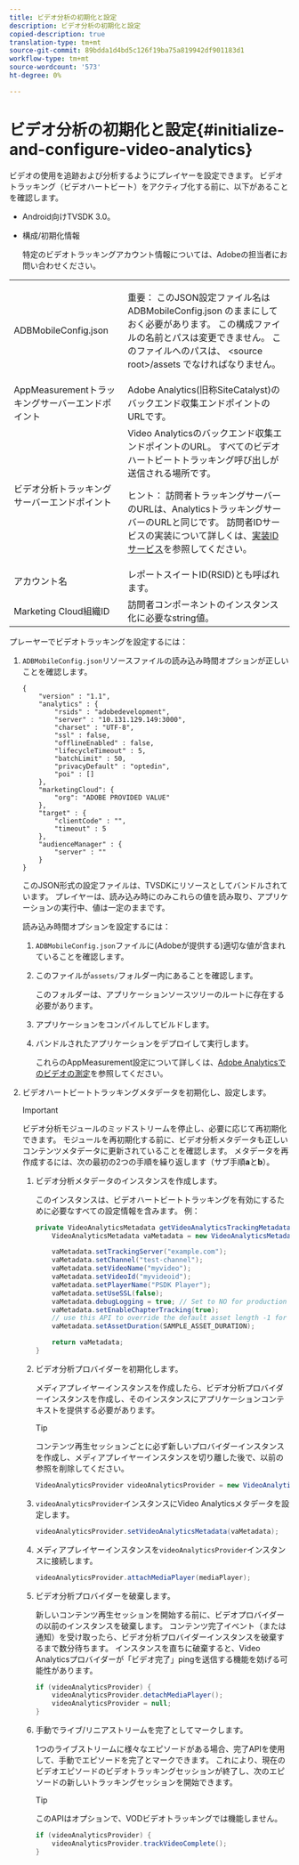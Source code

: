 ```yaml
---
title: ビデオ分析の初期化と設定
description: ビデオ分析の初期化と設定
copied-description: true
translation-type: tm+mt
source-git-commit: 89bdda1d4bd5c126f19ba75a819942df901183d1
workflow-type: tm+mt
source-wordcount: '573'
ht-degree: 0%

---
```



# ビデオ分析の初期化と設定{#initialize-and-configure-video-analytics}

ビデオの使用を追跡および分析するようにプレイヤーを設定できます。
ビデオトラッキング（ビデオハートビート）をアクティブ化する前に、以下があることを確認します。

* Android向けTVSDK 3.0。
* 構成/初期化情報

   特定のビデオトラッキングアカウント情報については、Adobeの担当者にお問い合わせください。

<table id="table_3565328ABBEE4605A92EAE1ADE5D6F84"> 
 <tbody> 
  <tr> 
   <td colname="col1"> <span class="filepath"> ADBMobileConfig.json  </span> </td> 
   <td colname="col2"> <p>重要： このJSON設定ファイル名は<span class="filepath"> ADBMobileConfig.json </span>のままにしておく必要があります。 この構成ファイルの名前とパスは変更できません。 このファイルへのパスは、<span class="filepath"> &lt;source root&gt;/assets </span>でなければなりません。 </p> </td> 
  </tr> 
  <tr> 
   <td colname="col1"> AppMeasurementトラッキングサーバーエンドポイント </td> 
   <td colname="col2"> Adobe Analytics(旧称SiteCatalyst)のバックエンド収集エンドポイントのURLです。 </td> 
  </tr> 
  <tr> 
   <td colname="col1"> ビデオ分析トラッキングサーバーエンドポイント </td> 
   <td colname="col2"> Video Analyticsのバックエンド収集エンドポイントのURL。 すべてのビデオハートビートトラッキング呼び出しが送信される場所です。 <p>ヒント： 訪問者トラッキングサーバーのURLは、AnalyticsトラッキングサーバーのURLと同じです。 訪問者IDサービスの実装について詳しくは、<a href="https://marketing.adobe.com/resources/help/en_US/mcvid/mcvid-setup-target.html" format="html" scope="external">実装IDサービス</a>を参照してください。 </p> </td> 
  </tr> 
  <tr> 
   <td colname="col1"> アカウント名 </td> 
   <td colname="col2"> レポートスイートID(RSID)とも呼ばれます。 </td> 
  </tr> 
  <tr> 
   <td colname="col1"> Marketing Cloud組織ID </td> 
   <td colname="col2"> 訪問者コンポーネントのインスタンス化に必要なstring値。 </td> 
  </tr> 
 </tbody> 
</table>

プレーヤーでビデオトラッキングを設定するには：

1. `ADBMobileConfig.json`リソースファイルの読み込み時間オプションが正しいことを確認します。

   ```
   { 
       "version" : "1.1", 
       "analytics" : { 
           "rsids" : "adobedevelopment", 
           "server" : "10.131.129.149:3000", 
           "charset" : "UTF-8", 
           "ssl" : false, 
           "offlineEnabled" : false, 
           "lifecycleTimeout" : 5, 
           "batchLimit" : 50, 
           "privacyDefault" : "optedin", 
           "poi" : [] 
       }, 
       "marketingCloud": { 
           "org": "ADOBE PROVIDED VALUE"  
       }, 
       "target" : { 
           "clientCode" : "", 
           "timeout" : 5 
       }, 
       "audienceManager" : { 
           "server" : "" 
       } 
   }
   ```

   このJSON形式の設定ファイルは、TVSDKにリソースとしてバンドルされています。 プレイヤーは、読み込み時にのみこれらの値を読み取り、アプリケーションの実行中、値は一定のままです。

   読み込み時間オプションを設定するには：


   1. `ADBMobileConfig.json`ファイルに(Adobeが提供する)適切な値が含まれていることを確認します。
   1. このファイルが`assets/`フォルダー内にあることを確認します。

      このフォルダーは、アプリケーションソースツリーのルートに存在する必要があります。

   1. アプリケーションをコンパイルしてビルドします。
   1. バンドルされたアプリケーションをデプロイして実行します。

      これらのAppMeasurement設定について詳しくは、[Adobe Analyticsでのビデオの測定](https://marketing.adobe.com/resources/help/en_US/sc/appmeasurement/video/)を参照してください。

1. ビデオハートビートトラッキングメタデータを初期化し、設定します。

   >[!IMPORTANT]
   >
   >ビデオ分析モジュールのミッドストリームを停止し、必要に応じて再初期化できます。 モジュールを再初期化する前に、ビデオ分析メタデータも正しいコンテンツメタデータに更新されていることを確認します。 メタデータを再作成するには、次の最初の2つの手順を繰り返します（サブ手順&#x200B;**a**&#x200B;と&#x200B;**b**）。

   1. ビデオ分析メタデータのインスタンスを作成します。

      このインスタンスは、ビデオハートビートトラッキングを有効にするために必要なすべての設定情報を含みます。 例：

      ```java
      private VideoAnalyticsMetadata getVideoAnalyticsTrackingMetadata() { 
          VideoAnalyticsMetadata vaMetadata = new VideoAnalyticsMetadata(); 
      
          vaMetadata.setTrackingServer("example.com"); 
          vaMetadata.setChannel("test-channel"); 
          vaMetadata.setVideoName("myvideo"); 
          vaMetadata.setVideoId("myvideoid"); 
          vaMetadata.setPlayerName("PSDK Player"); 
          vaMetadata.setUseSSL(false); 
          vaMetadata.debugLogging = true; // Set to NO for production deployment. 
          vaMetadata.setEnableChapterTracking(true); 
          // use this API to override the default asset length -1 for live streams 
          vaMetadata.setAssetDuration(SAMPLE_ASSET_DURATION); 
      
          return vaMetadata; 
      }
      ```

   1. ビデオ分析プロバイダーを初期化します。

      メディアプレイヤーインスタンスを作成したら、ビデオ分析プロバイダーインスタンスを作成し、そのインスタンスにアプリケーションコンテキストを提供する必要があります。

      >[!TIP]
      >
      >コンテンツ再生セッションごとに必ず新しいプロバイダーインスタンスを作成し、メディアプレイヤーインスタンスを切り離した後で、以前の参照を削除してください。

      ```java
      VideoAnalyticsProvider videoAnalyticsProvider = new VideoAnalyticsProvider(appContext); 
      ```

   1. `videoAnalyticsProvider`インスタンスにVideo Analyticsメタデータを設定します。

      ```java
      videoAnalyticsProvider.setVideoAnalyticsMetadata(vaMetadata);
      ```

   1. メディアプレイヤーインスタンスを`videoAnalyticsProvider`インスタンスに接続します。

      ```java
      videoAnalyticsProvider.attachMediaPlayer(mediaPlayer); 
      ```

   1. ビデオ分析プロバイダーを破棄します。

      新しいコンテンツ再生セッションを開始する前に、ビデオプロバイダーの以前のインスタンスを破棄します。 コンテンツ完了イベント（または通知）を受け取ったら、ビデオ分析プロバイダーインスタンスを破棄するまで数分待ちます。 インスタンスを直ちに破棄すると、Video Analyticsプロバイダーが「ビデオ完了」pingを送信する機能を妨げる可能性があります。

      ```java
      if (videoAnalyticsProvider) { 
          videoAnalyticsProvider.detachMediaPlayer(); 
          videoAnalyticsProvider = null; 
      }
      ```

   1. 手動でライブ/リニアストリームを完了としてマークします。

      1つのライブストリームに様々なエピソードがある場合、完了APIを使用して、手動でエピソードを完了とマークできます。 これにより、現在のビデオエピソードのビデオトラッキングセッションが終了し、次のエピソードの新しいトラッキングセッションを開始できます。

      >[!TIP]
      >
      >このAPIはオプションで、VODビデオトラッキングでは機能しません。

      ```java
      if (videoAnalyticsProvider) { 
          videoAnalyticsProvider.trackVideoComplete();    
      }
      ```
